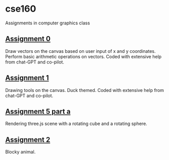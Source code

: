 # cse160
 Assignments in computer graphics class

 ## [Assignment 0 ](https://blu-octopus.github.io/cse160/asgn0/asgn0)

Draw vectors on the canvas based on user input  of x and y coordinates.
Perform basic arithmetic operations on vectors.
Coded with extensive help from chat-GPT and co-pilot.

## [Assignment 1](https://blu-octopus.github.io/cse160/asgn1/asgn1)

Drawing tools on the canvas. Duck themed. 
Coded with extensive help from chat-GPT and co-pilot.

## [Assignment 5 part a](https://blu-octopus.github.io/cse160/asgn5a/asgn5)

Rendering three.js scene with a rotating cube and a rotating sphere.

## [Assignment 2](https://blu-octopus.github.io/cse160/asgn2/blockyanimal)

Blocky animal.

